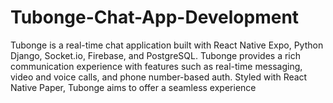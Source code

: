 # Tubonge-Chat-App-Development
Tubonge is a real-time chat application built with React Native Expo, Python Django, Socket.io, Firebase, and PostgreSQL. Tubonge provides a rich communication experience with features such as real-time messaging, video and voice calls, and phone number-based auth. Styled with React Native Paper, Tubonge aims to offer a seamless experience
